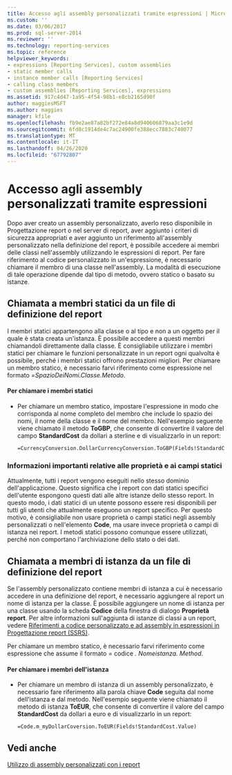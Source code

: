 ```yaml
---
title: Accesso agli assembly personalizzati tramite espressioni | Microsoft Docs
ms.custom: ''
ms.date: 03/06/2017
ms.prod: sql-server-2014
ms.reviewer: ''
ms.technology: reporting-services
ms.topic: reference
helpviewer_keywords:
- expressions [Reporting Services], custom assemblies
- static member calls
- instance member calls [Reporting Services]
- calling class members
- custom assemblies [Reporting Services], expressions
ms.assetid: 917c4d47-1a95-4f54-98b1-e8cb2165d90f
author: maggiesMSFT
ms.author: maggies
manager: kfile
ms.openlocfilehash: fb9e2ae87a82bf272e84a8d940606879aa3c1e9d
ms.sourcegitcommit: 6fd8c1914de4c7ac24900fe388ecc7883c740077
ms.translationtype: MT
ms.contentlocale: it-IT
ms.lasthandoff: 04/26/2020
ms.locfileid: "67792807"
---
```

# <a name="accessing-custom-assemblies-through-expressions"></a>Accesso agli assembly personalizzati tramite espressioni
  Dopo aver creato un assembly personalizzato, averlo reso disponibile in Progettazione report o nel server di report, aver aggiunto i criteri di sicurezza appropriati e aver aggiunto un riferimento all'assembly personalizzato nella definizione del report, è possibile accedere ai membri delle classi nell'assembly utilizzando le espressioni di report. Per fare riferimento al codice personalizzato in un'espressione, è necessario chiamare il membro di una classe nell'assembly. La modalità di esecuzione di tale operazione dipende dal tipo di metodo, ovvero statico o basato su istanze.  
  
## <a name="calling-static-members-from-a-report-definition-file"></a>Chiamata a membri statici da un file di definizione del report  
 I membri statici appartengono alla classe o al tipo e non a un oggetto per il quale è stata creata un'istanza. È possibile accedere a questi membri chiamandoli direttamente dalla classe. È consigliabile utilizzare i membri statici per chiamare le funzioni personalizzate in un report ogni qualvolta è possibile, perché i membri statici offrono prestazioni migliori. Per chiamare un membro statico, è necessario farvi riferimento come espressione nel formato =*SpazioDeiNomi.Classe.Metodo*.  
  
#### <a name="to-call-static-members"></a>Per chiamare i membri statici  
  
-   Per chiamare un membro statico, impostare l'espressione in modo che corrisponda al nome completo del membro che include lo spazio dei nomi, il nome della classe e il nome del membro. Nell'esempio seguente viene chiamato il metodo **ToGBP**, che consente di convertire il valore del campo **StandardCost** da dollari a sterline e di visualizzarlo in un report:  
  
    ```  
    =CurrencyConversion.DollarCurrencyConversion.ToGBP(Fields!StandardCost.Value)  
    ```  
  
### <a name="important-information-regarding-static-fields-and-properties"></a>Informazioni importanti relative alle proprietà e ai campi statici  
 Attualmente, tutti i report vengono eseguiti nello stesso dominio dell'applicazione. Questo significa che i report con dati statici specifici dell'utente espongono questi dati alle altre istanze dello stesso report. In questo modo, i dati statici di un utente possono essere resi disponibili per tutti gli utenti che attualmente eseguono un report specifico. Per questo motivo, è consigliabile non usare proprietà o campi statici negli assembly personalizzati o nell'elemento **Code**, ma usare invece proprietà o campi di istanza nei report. I metodi statici possono comunque essere utilizzati, perché non comportano l'archiviazione dello stato o dei dati.  
  
## <a name="calling-instance-members-from-a-report-definition-file"></a>Chiamata a membri di istanza da un file di definizione del report  
 Se l'assembly personalizzato contiene membri di istanza a cui è necessario accedere in una definizione del report, è necessario aggiungere al report un nome di istanza per la classe. È possibile aggiungere un nome di istanza per una classe usando la scheda **Codice** della finestra di dialogo **Proprietà report**. Per altre informazioni sull'aggiunta di istanze di classi a un report, vedere [Riferimenti a codice personalizzato e ad assembly in espressioni in Progettazione report &#40;SSRS&#41;](../report-design/custom-code-and-assembly-references-in-expressions-in-report-designer-ssrs.md).  
  
 Per chiamare un membro statico, è necessario farvi riferimento come espressione che assume il formato = codice *. Nomeistanza. Method*.  
  
#### <a name="to-call-instance-members"></a>Per chiamare i membri dell'istanza  
  
-   Per chiamare un membro di istanza di un assembly personalizzato, è necessario fare riferimento alla parola chiave **Code** seguita dal nome dell'istanza e dal metodo. Nell'esempio seguente viene chiamato il metodo di istanza **ToEUR**, che consente di convertire il valore del campo **StandardCost** da dollari a euro e di visualizzarlo in un report:  
  
    ```  
    =Code.m_myDollarCoversion.ToEUR(Fields!StandardCost.Value)  
    ```  
  
## <a name="see-also"></a>Vedi anche  
 [Utilizzo di assembly personalizzati con i report](using-custom-assemblies-with-reports.md)  
  
  
